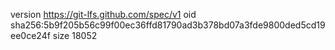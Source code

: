 version https://git-lfs.github.com/spec/v1
oid sha256:5b9f205b56c99f00ec36ffd81790ad3b378bd07a3fde9800ded5cd19ee0ce24f
size 18052
